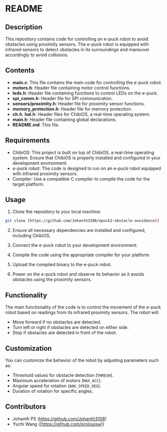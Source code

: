 # README

## Description
This repository contains code for controlling an e-puck robot to avoid obstacles using proximity sensors. The e-puck robot is equipped with infrared sensors to detect obstacles in its surroundings and maneuver accordingly to avoid collisions.

## Contents
- **main.c**: This file contains the main code for controlling the e-puck robot.
- **motors.h**: Header file containing motor control functions.
- **leds.h**: Header file containing functions to control LEDs on the e-puck.
- **spi_comm.h**: Header file for SPI communication.
- **sensors/proximity.h**: Header file for proximity sensor functions.
- **memory_protection.h**: Header file for memory protection.
- **ch.h**, **hal.h**: Header files for ChibiOS, a real-time operating system.
- **main.h**: Header file containing global declarations.
- **README.md**: This file.

## Requirements
- ChibiOS: This project is built on top of ChibiOS, a real-time operating system. Ensure that ChibiOS is properly installed and configured in your development environment.
- e-puck robot: The code is designed to run on an e-puck robot equipped with infrared proximity sensors.
- Compiler: Use a compatible C compiler to compile the code for the target platform.

## Usage
1. Clone the repository to your local machine:

```bash
git clone [https://github.com/Johanth3108/epuck2-obstacle-avoidance)]
```

2. Ensure all necessary dependencies are installed and configured, including ChibiOS.

3. Connect the e-puck robot to your development environment.

4. Compile the code using the appropriate compiler for your platform.

5. Upload the compiled binary to the e-puck robot.

6. Power on the e-puck robot and observe its behavior as it avoids obstacles using the proximity sensors.

## Functionality
The main functionality of the code is to control the movement of the e-puck robot based on readings from its infrared proximity sensors. The robot will:
- Move forward if no obstacles are detected.
- Turn left or right if obstacles are detected on either side.
- Stop if obstacles are detected in front of the robot.

## Customization
You can customize the behavior of the robot by adjusting parameters such as:
- Threshold values for obstacle detection (`THRESH`).
- Maximum acceleration of motors (`MAX_ACC`).
- Angular speed for rotation (`ANG_SPEED_DEG`).
- Duration of rotation for specific angles.

## Contributors
- Johanth PS (https://github.com/Johanth3108)
- Yuchi Wang ([https://github.com/prolouisw])
